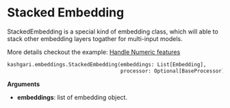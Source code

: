 # Stacked Embedding

StackedEmbedding is a special kind of embedding class, which will able to stack other embedding layers togather for multi-input models.

More details checkout the example: [Handle Numeric features](../advance-use/handle-numeric-features.md)

```python
kashgari.embeddings.StackedEmbedding(embeddings: List[Embedding],
                                     processor: Optional[BaseProcessor] = None)
```

**Arguments**

- **embeddings**: list of embedding object.